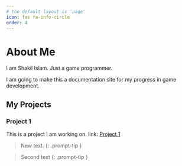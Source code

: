 ```yaml
---
# the default layout is 'page'
icon: fas fa-info-circle
order: 4
---
```


<!-- > Add Markdown syntax content to file `_tabs/about.md`{: .filepath } and it will show up on this page.
{: .prompt-tip } -->

# About Me

I am Shakil Islam. Just a game programmer.

I am going to make this a documentation site for my progress in game development.

## My Projects
### Project 1

This is a project I am working on.
link: [Project 1]("shakil.is-a.dev")


>New text.
{: .prompt-tip }

>Second text
{: .prompt-tip }

